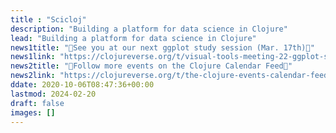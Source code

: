 ```yaml
---
title : "Scicloj"
description: "Building a platform for data science in Clojure"
lead: "Building a platform for data science in Clojure"
news1title: "🎥See you at our next ggplot study session (Mar. 17th)🎥"
news1link: "https://clojureverse.org/t/visual-tools-meeting-22-ggplot-study-session-2/"
news2title: "📅Follow more events on the Clojure Calendar Feed📅"
news2link: "https://clojureverse.org/t/the-clojure-events-calendar-feed-turns-2/9527"
ddate: 2020-10-06T08:47:36+00:00
lastmod: 2024-02-20
draft: false
images: []
---
```

